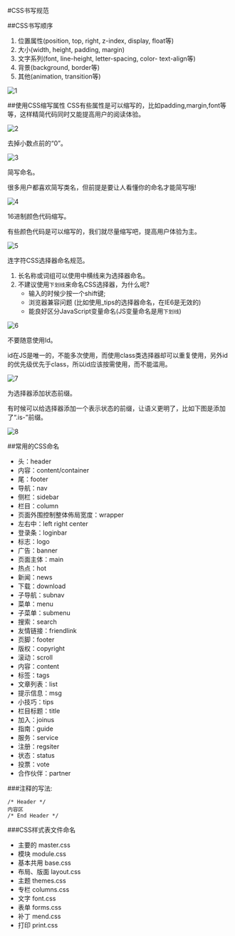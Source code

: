 #CSS书写规范

##CSS书写顺序

1. 位置属性(position, top, right, z-index, display, float等)
2. 大小(width, height, padding, margin)
3. 文字系列(font, line-height, letter-spacing, color- text-align等)
4. 背景(background, border等)
5. 其他(animation, transition等)

![1](1.jpg)

##使用CSS缩写属性
CSS有些属性是可以缩写的，比如padding,margin,font等等，这样精简代码同时又能提高用户的阅读体验。

![2](2.jpg)

去掉小数点前的“0”。

![3](3.jpg)

简写命名。

很多用户都喜欢简写类名，但前提是要让人看懂你的命名才能简写哦!

![4](4.jpg)

16进制颜色代码缩写。

有些颜色代码是可以缩写的，我们就尽量缩写吧，提高用户体验为主。

![5](5.jpg)

连字符CSS选择器命名规范。

1. 长名称或词组可以使用中横线来为选择器命名。
2. 不建议使用`下划线`来命名CSS选择器，为什么呢?
	- 输入的时候少按一个shift键;
	- 浏览器兼容问题 (比如使用_tips的选择器命名，在IE6是无效的)
	- 能良好区分JavaScript变量命名(JS变量命名是用`下划线`)

![6](6.jpg)

不要随意使用Id。

id在JS是唯一的，不能多次使用，而使用class类选择器却可以重复使用，另外id的优先级优先于class，所以id应该按需使用，而不能滥用。　

![7](7.jpg)

为选择器添加状态前缀。

有时候可以给选择器添加一个表示状态的前缀，让语义更明了，比如下图是添加了“.is-”前缀。

![8](8.jpg)

##常用的CSS命名

- 头：header
- 内容：content/container
- 尾：footer
- 导航：nav
- 侧栏：sidebar
- 栏目：column
- 页面外围控制整体佈局宽度：wrapper
- 左右中：left right center
- 登录条：loginbar
- 标志：logo
- 广告：banner
- 页面主体：main
- 热点：hot
- 新闻：news
- 下载：download
- 子导航：subnav
- 菜单：menu
- 子菜单：submenu
- 搜索：search
- 友情链接：friendlink
- 页脚：footer
- 版权：copyright
- 滚动：scroll
- 内容：content
- 标签：tags
- 文章列表：list
- 提示信息：msg
- 小技巧：tips
- 栏目标题：title
- 加入：joinus
- 指南：guide
- 服务：service
- 注册：regsiter
- 状态：status
- 投票：vote
- 合作伙伴：partner

###注释的写法:
```
/* Header */
内容区
/* End Header */
```

###CSS样式表文件命名

- 主要的 master.css
- 模块 module.css
- 基本共用 base.css
- 布局、版面 layout.css
- 主题 themes.css
- 专栏 columns.css
- 文字 font.css
- 表单 forms.css
- 补丁 mend.css
- 打印 print.css